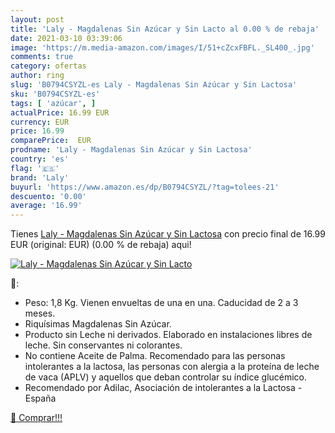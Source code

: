 ```yaml
---
layout: post
title: 'Laly - Magdalenas Sin Azúcar y Sin Lacto al 0.00 % de rebaja'
date: 2021-03-10 03:39:06
image: 'https://m.media-amazon.com/images/I/51+cZcxFBFL._SL400_.jpg'
comments: true
category: ofertas
author: ring
slug: 'B0794CSYZL-es Laly - Magdalenas Sin Azúcar y Sin Lactosa'
sku: 'B0794CSYZL-es'
tags: [ 'azúcar', ]
actualPrice: 16.99 EUR
currency: EUR
price: 16.99
comparePrice:  EUR
prodname: 'Laly - Magdalenas Sin Azúcar y Sin Lactosa'
country: 'es'
flag: '🇪🇸'
brand: 'Laly'
buyurl: 'https://www.amazon.es/dp/B0794CSYZL/?tag=tolees-21'
descuento: '0.00'
average: '16.99'
---
```


Tienes [Laly - Magdalenas Sin Azúcar y Sin Lactosa](https://www.amazon.es/dp/B0794CSYZL/?tag=tolees-21) con precio final de  16.99 EUR (original:  EUR) (0.00 %  de rebaja) aqui!

[![Laly - Magdalenas Sin Azúcar y Sin Lacto](https://m.media-amazon.com/images/I/51+cZcxFBFL._SL400_.jpg)](https://www.amazon.es/dp/B0794CSYZL/?tag=tolees-21)

🔎:

- Peso: 1,8 Kg. Vienen envueltas de una en una. Caducidad de 2 a 3 meses.
- Riquísimas Magdalenas Sin Azúcar.
- Producto sin Leche ni derivados. Elaborado en instalaciones libres de leche. Sin conservantes ni colorantes.
- No contiene Aceite de Palma. Recomendado para las personas intolerantes a la lactosa, las personas con alergia a la proteína de leche de vaca (APLV) y aquellos que deban controlar su índice glucémico.
- Recomendado por Adilac, Asociación de intolerantes a la Lactosa - España

[🛒 Comprar!!!](https://www.amazon.es/dp/B0794CSYZL/?tag=tolees-21)
